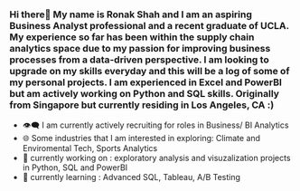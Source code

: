 ### Hi there👋 My name is Ronak Shah and I am an aspiring Business Analyst professional and a recent graduate of UCLA. My experience so far has been within the supply chain analytics space due to my passion for improving business processes from a data-driven perspective. I am looking to upgrade on my skills everyday and this will be a log of some of my personal projects. I am experienced in Excel and PowerBI but am actively working on Python and SQL skills. Originally from Singapore but currently residing in Los Angeles, CA :) 

- 👁️‍🗨️ I am currently actively recruiting for roles in Business/ BI Analytics 
- 🌐 Some industries that I am interested in exploring: Climate and Enviromental Tech, Sports Analytics
- 🔭 currently working on : exploratory analysis and visuzalization projects in Python, SQL and PowerBI
- 🌱 currently learning : Advanced SQL, Tableau, A/B Testing
